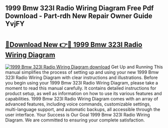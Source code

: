## 1999 Bmw 323I Radio Wiring Diagram Free Pdf Download - Part-rdh New Repair Owner Guide YvjFY

# <h2><a href="http://dfoysi.blite.top/?on=1999+Bmw+323I+Radio+Wiring+Diagram">🔗Download New 👉🔴 1999 Bmw 323I Radio Wiring Diagram</a></h2>

[![1999 Bmw 323I Radio Wiring Diagram download](https://i.imgur.com/lujVjoI.png)](http://dfoysi.blite.top/?on=1999+Bmw+323I+Radio+Wiring+Diagram)
Get Up and Running This manual simplifies the process of setting up and using your new 1999 Bmw 323I Radio Wiring Diagram with clear instructions and illustrations. Before you begin using your 1999 Bmw 323I Radio Wiring Diagram, please take a moment to read this manual carefully. It contains detailed instructions for product setup, as well as information on how to use its various features and capabilities. 1999 Bmw 323I Radio Wiring Diagram comes with an array of advanced features, including voice commands, customizable settings, multi-language support, and automatic backups, all accessible through the user interface. Your Success is Our Goal 1999 Bmw 323I Radio Wiring Diagram. We are committed to ensuring your complete satisfaction.
